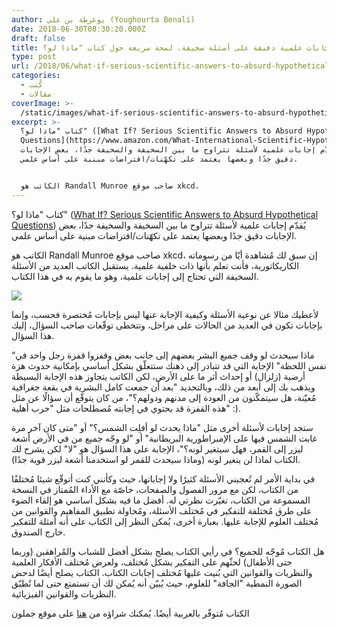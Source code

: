 ```yaml
---
author: يوغرطة بن علي (Youghourta Benali)
date: 2018-06-30T08:30:20.000Z
draft: false
title: إجابات علمية دقيقة على أسئلة سخيفة، لمحة سريعة حول كتاب "ماذا لو؟" What if
type: post
url: /2018/06/what-if-serious-scientific-answers-to-absurd-hypothetical-questions/
categories:
  - كُتب
  - مقالات
coverImage: >-
  /static/images/what-if-serious-scientific-answers-to-absurd-hypothetical-questions/what-if.jpg
excerpt: >-
  كتاب "ماذا لو؟" ([What If? Serious Scientific Answers to Absurd Hypothetical
  Questions](https://www.amazon.com/What-International-Scientific-Hypothetical-Questions/dp/0544456866))
  يُقدّم إجابات علمية لأسئلة تتراوح ما بين السخيفة والسخيفة جدًا، بعض الإجابات
  دقيق جدًا وبعضها يعتمد على تكهّنات/افتراضات مبنية على أساس علمي.


  الكاتب هو Randall Munroe صاحب موقع xkcd،
---
```

كتاب "ماذا لو؟" ([What If? Serious Scientific Answers to Absurd Hypothetical Questions](https://www.amazon.com/What-International-Scientific-Hypothetical-Questions/dp/0544456866)) يُقدّم إجابات علمية لأسئلة تتراوح ما بين السخيفة والسخيفة جدًا، بعض الإجابات دقيق جدًا وبعضها يعتمد على تكهّنات/افتراضات مبنية على أساس علمي.

الكاتب هو Randall Munroe صاحب موقع xkcd، إن سبق لك مُشاهدة أيّا من رسوماته الكاريكاتورية، فأنت تعلم بأنها ذات خلفية علمية. يستقبل الكاتب العديد من الأسئلة السخيفة التي تحتاج إلى إجابات علمية، وهو ما يقوم به في هذا الكتاب.

![](/static/images/what-if-serious-scientific-answers-to-absurd-hypothetical-questions/what-if.jpg)

لأعطيك مثالا عن نوعية الأسئلة وكيفية الإجابة عنها ليس بإجابات مُختصرة فحسب، وإنما بإجابات تكون في العديد من الحالات على مراحل، وتتخطى توقّعات صاحب السؤال، إليك هذا السؤال.

“ماذا سيحدث لو وقف جميع البشر بعضهم إلى جانب بعض وقفزوا قفزة رجل واحد في نفس اللحظة" الإجابة التي قد تتبادر إلى ذهنك ستتعلّق بشكل أساسي بإمكانية حدوث هزة أرضية (زلزال) أو إحداث أثر ما على الأرض، لكن الكاتب يتجاوز هذه الإجابة البسيطة ويذهب بك إلى أبعد من ذلك، وبالتحديد "بعد أن جمعت كامل البشرية في بقعة جغرافية مُعيّنة، هل سيتمكّنون من العودة إلى مدنهم ودولهم؟"، من كان يتوقّع أن سؤالًا عن مثل هذه القفزة قد يحتوي في إجابته مُصطلحات مثل "حرب أهلية" :).

ستجد إجابات لأسئلة أخرى مثل "ماذا يحدث لو أفلِت الشمس؟" أو "متى كان آخر مرة غابت الشمس فيها على الإمبراطورية البريطانية" أو "لو وجّه جميع من في الأرض أشعة ليزر إلى القمر، فهل سيتغير لونه؟"، الإجابة على هذا السؤال هو "لا" لكن يشرح لك الكتاب لماذا لن يتغير لونه (وماذا سيحدث للقمر لو استخدمنا أشعة ليزر قوية جدًا).

في بداية الأمر لم تُعجبني الأسئلة كثيرًا ولا إجاباتها، حيث وكأنني كنت أتوقّع شيئا مُختلفًا من الكتاب، لكن مع مرور الفصول والصفحات، خاصّة مع الأداء المُمتاز في النسخة المسموعة من الكتاب، تغيّرت نظرتي له. أفضل ما فيه بشكل أساسي هو إلقاء الضوء على طرق مُختلفة للتفكير في مُختلف الأسئلة، ومُحاولة تطبيق المفاهيم والقوانين من مُختلف العلوم للإجابة عليها. بعبارة أخرى، يُمكن النظر إلى الكتاب على أنه أمثلة للتفكير خارج الصندوق.

هل الكتاب مُوجّه للجميع؟ في رأيي الكتاب يصلح بشكل أفضل للشباب والمُراهقين (وربما حتى الأطفال) لحثّهم على التفكير بشكل مُختلف، ولعرض مُختلف الأفكار العلمية والنظريات والقوانين التي بُنيت عليها مُختلف إجابات الكتاب. الكتاب يصلح أيضًا لدحض الصورة النمطية "الجافة" للعلوم، حيث يُبيّن أنه يُمكن لك أن تستمتع حتى لما تُطبّق النظريات والقوانين الفيزيائية.

الكتاب مُتوفّر بالعربية أيضًا. يُمكنك شراؤه من [هنا](http://jamalon.com/ar/1029891.html) على موقع جملون
